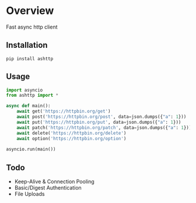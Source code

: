 # Overview

Fast async http client

## Installation

`pip install ashttp`

## Usage

```python
import asyncio
from ashttp import *

async def main():
    await get('https://httpbin.org/get')
    await post('https://httpbin.org/post', data=json.dumps({"a": 1}))
    await put('https://httpbin.org/put', data=json.dumps({"a": 1}))
    await patch('https://httpbin.org/patch', data=json.dumps({"a": 1}))
    await delete('https://httpbin.org/delete')
    await option('https://httpbin.org/option')
    
asyncio.run(main())
```

## Todo

- Keep-Alive & Connection Pooling
- Basic/Digest Authentication
- File Uploads